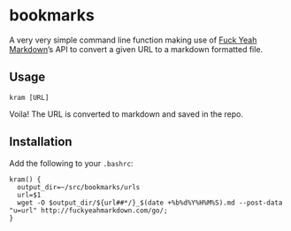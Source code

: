 # bookmarks
A very very simple command line function making use of [Fuck Yeah Markdown](http://fuckyeahmarkdown.com)’s API to convert a given URL to a markdown formatted file.

## Usage

`kram [URL]`

Voila! The URL is converted to markdown and saved in the repo.

## Installation

Add the following to your `.bashrc`:

```
kram() { 
  output_dir=~/src/bookmarks/urls
  url=$1
  wget -O $output_dir/${url##*/}_$(date +%b%d%Y%H%M%S).md --post-data "u=url" http://fuckyeahmarkdown.com/go/; 
} 
